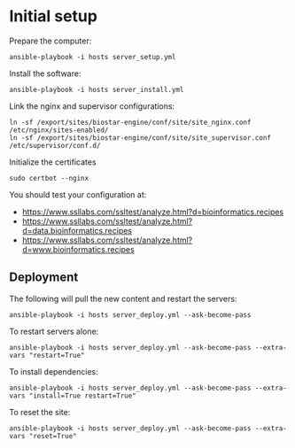 # Initial setup

Prepare the computer:

    ansible-playbook -i hosts server_setup.yml

Install the software:

    ansible-playbook -i hosts server_install.yml

Link the nginx and supervisor configurations:

    ln -sf /export/sites/biostar-engine/conf/site/site_nginx.conf /etc/nginx/sites-enabled/
    ln -sf /export/sites/biostar-engine/conf/site/site_supervisor.conf /etc/supervisor/conf.d/ 
        
Initialize the certificates

    sudo certbot --nginx

You should test your configuration at:

* https://www.ssllabs.com/ssltest/analyze.html?d=bioinformatics.recipes
* https://www.ssllabs.com/ssltest/analyze.html?d=data.bioinformatics.recipes
* https://www.ssllabs.com/ssltest/analyze.html?d=www.bioinformatics.recipes

## Deployment

The following will pull the new content and restart the servers:

    ansible-playbook -i hosts server_deploy.yml --ask-become-pass


To restart servers alone:

    ansible-playbook -i hosts server_deploy.yml --ask-become-pass --extra-vars "restart=True"


To install dependencies:

    ansible-playbook -i hosts server_deploy.yml --ask-become-pass --extra-vars "install=True restart=True"

To reset the site:

    ansible-playbook -i hosts server_deploy.yml --ask-become-pass --extra-vars "reset=True"


